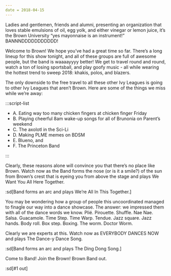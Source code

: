 ```yaml
---
date = 2018-04-15
---
```


Ladies and gentlemen, friends and alumni, presenting an organization that loves stable emulsions of oil, egg yolk, and either vinegar or lemon juice, it’s the Brown University “yes mayonnaise is an instrument!” BANNNDDDDDDDDDDD!

Welcome to Brown! We hope you’ve had a great time so far. There’s a long lineup for this show tonight, and all of these groups are full of awesome people, but the band is waaaayyyy better! We get to travel round and round, watch a ton of losing sportsball, and play goofy music - all while wearing the hottest trend to sweep 2018: khakis, polos, and blazers.

The only downside to the free travel to all these other Ivy Leagues is going to other Ivy Leagues that aren’t Brown. Here are some of the things we miss while we’re away:

:::script-list

- A. Eating way too many chicken fingers at chicken finger Friday
- B. Playing cheerful 8am wake-up songs for all of Brunonia on Parent’s weekend
- C. The axolotl in the Sci-Li
- D. Making PLME memes on BDSM
- E. Blueno, and
- F. The Princeton Band

:::

Clearly, these reasons alone will convince you that there’s no place like Brown. Watch now as the Band forms the nose (or is it a smile?) of the sun from Brown’s crest that is eyeing you from above the stage and plays We Want You All Here Together.

:sd[Band forms an arc and plays We’re All In This Together.]

You may be wondering how a group of people this uncoordinated managed to finagle our way into a dance showcase. The answer: we impressed them with all of the dance words we know. Plié. Pirouette. Shuffle. Nae Nae. Salsa. Guacamole. Time Step. Time Warp. Tendue. Jazz square. Jazz hands. Body roll. Box step. Boxing. The worm. Doctor Worm.

Clearly we are experts at this. Watch now as EVERYBODY DANCES NOW and plays The Dance-y Dance Song.

:sd[Band forms an arc and plays The Ding Dong Song.]

Come to Band! Join the Brown! Brown Band out.

:sd[#1 out]
